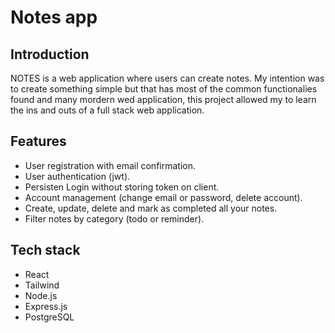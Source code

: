 # Notes app

## Introduction

NOTES is a web application where users can create notes. My intention was to create something simple but that has most of the common functionalies found and many mordern wed application, this project allowed my to learn the ins and outs of a full stack web application.

## Features

- User registration with email confirmation.
- User authentication (jwt).
- Persisten Login without storing token on client.
- Account management (change email or password, delete account).
- Create, update, delete and mark as completed all your notes.
- Filter notes by category (todo or reminder).

## Tech stack

- React
- Tailwind
- Node.js
- Express.js
- PostgreSQL

